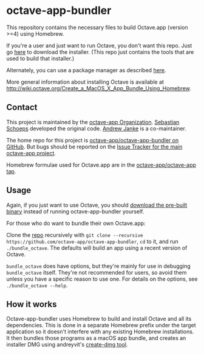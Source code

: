 octave-app-bundler
==================

This repository contains the necessary files to build Octave.app (version >=4) using Homebrew.

If you're a user and just want to run Octave, you don't want this repo. Just go [here](https://octave-app.github.io/Download.html) to download the installer. (This repo just contains the tools that are used to build that installer.)

Alternately, you can use a package manager as described [here](http://wiki.octave.org/Octave_for_MacOS_X).

More general information about installing Octave is available at http://wiki.octave.org/Create_a_MacOS_X_App_Bundle_Using_Homebrew.

## Contact

This project is maintained by the [octave-app Organization](https://github.com/octave-app).
[Sebastian Schoeps](https://github.com/schoeps) developed the original code. [Andrew Janke](https://github.com/apjanke) is a co-maintainer.

The home repo for this project is [octave-app/octave-app-bundler on GitHub](https://github.com/octave-app/octave-app-bundler). But bugs should be reported on the [Issue Tracker for the main octave-app project](https://github.com/octave-app/octave-app/issues).

Homebrew formulae used for Octave.app are in the [octave-app/octave-app tap](https://github.com/octave-app/homebrew-octave-app).

## Usage

Again, if you just want to use Octave, you should [download the pre-built binary](https://octave-app.github.io/Download.html) instead of running octave-app-bundler yourself.

For those who do want to bundle their own Octave.app:

Clone the [repo](https://github.com/octave-app/octave-app-bundler) recursively with `git clone --recursive https://github.com/octave-app/octave-app-bundler`, `cd` to it, and run `./bundle_octave`. The defaults will build an app using a recent version of Octave.

`bundle_octave` does have options, but they're mainly for use in debugging `bundle_octave` itself. They're not recommended for users, so avoid them unless you have a specific reason to use one. For details on the options, see `./bundle_octave --help`.

## How it works

Octave-app-bundler uses Homebrew to build and install Octave and all its dependencies. This is done in a separate Homebrew prefix under the target application so it doesn't interfere with any existing Homebrew installations. It then bundles those programs as a macOS app bundle, and creates an installer DMG using andreyvit's [create-dmg tool](https://github.com/andreyvit/create-dmg).

